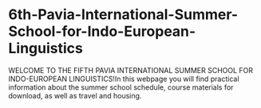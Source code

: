 # 6th-Pavia-International-Summer-School-for-Indo-European-Linguistics
WELCOME TO THE FIFTH PAVIA INTERNATIONAL SUMMER SCHOOL FOR INDO-EUROPEAN LINGUISTICS!In this webpage you will find practical information about the summer school schedule, course materials for download, as well as travel and housing.
